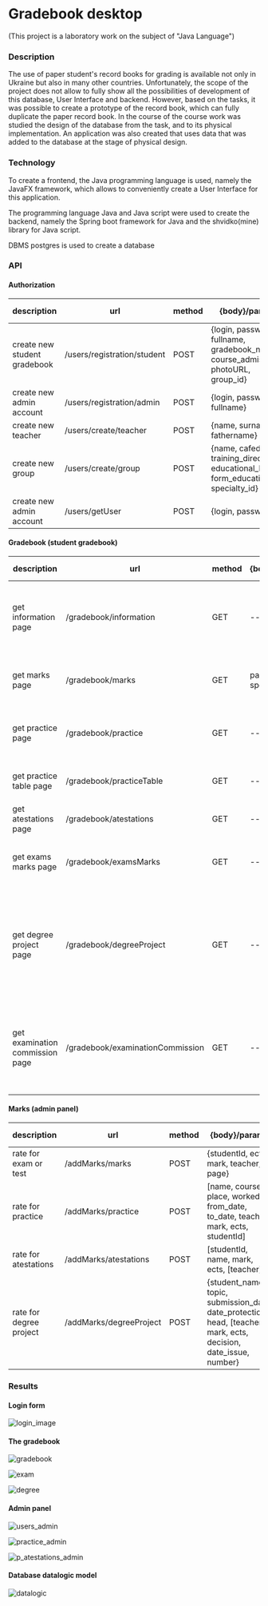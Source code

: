 # Gradebook desktop

(This project is a laboratory work on the subject of "Java Language")

### Description

The use of paper student's record books for grading is available not only in Ukraine but also in many other countries. Unfortunately, the scope of the project does not allow to fully show all the possibilities of development of this database, User Interface and backend. However, based on the tasks, it was possible to create a prototype of the record book, which can fully duplicate the paper record book.
In the course of the course work was studied the design of the database from the task, and to its physical implementation. An application was also created that uses data that was added to the database at the stage of physical design.

### Technology

To create a frontend, the Java programming language is used, namely the JavaFX framework, which allows to conveniently create a User Interface for this application.

The programming language Java and Java script were used to create the backend, namely the Spring boot framework for Java and the shvidko(mine) library for Java script.

DBMS postgres is used to create a database

### API

#### Authorization

description | url | method | {body}/params | need token | result
----|----|--------|-------------|------------|-------
create new student gradebook| /users/registration/student | POST | {login, password, fullname, gradebook_number, course_admission, photoURL, group_id} | YES | ok/error
create new admin account| /users/registration/admin | POST | {login, password, fullname} | YES | ok/error
create new teacher| /users/create/teacher | POST | {name, surname, fathername} | YES | ok/error
create new group| /users/create/group | POST | {name, cafedra, training_direction, educational_level, form_education, specialty_id} | YES | ok/error
create new admin account| /users/getUser | POST | {login, password} | NO | token(ok)/error

#### Gradebook (student gradebook)

description | url | method | {body}/params | need token | result
----|----|--------|-------------|------------|-------
get information page | /gradebook/information | GET | --- | YES | {fullname, gradebook_number, course_admission, date_entry, date_issue, photoURL, group, dean}/error
get marks page | /gradebook/marks | GET | page, species_name | YES | marks : [{subject, hours, loans, mark, ects, date, semester, teacher}]/error
get practice page | /gradebook/practice | GET | --- | YES | practices : [{from_date, to_date, teacher, mark, ects, date}]/error
get practice table page | /gradebook/practiceTable | GET | --- | YES | practicesTable : [name, course, place, worked]/error
get atestations page | /gradebook/atestations | GET | --- | YES | atestations : [{date, name}]/error
get exams marks page | /gradebook/examsMarks | GET | --- | YES | examMarks : [{mark, ects, teachers : [{name, surname, fathername}]}]/error
get degree project page | /gradebook/degreeProject | GET | --- | YES | {student_name, topic, submission_date, date_protection, head : {name, surname, fathername}, teachers : [{name, surname, fathername}], mark, ects }/error
get examination commission page | /gradebook/examinationCommission | GET | --- | YES | {decision, head : {name, surname, fathername}, teachers : [{name, surname, fathername}], date_issue, number, studentName, dean}/error

#### Marks (admin panel)

description | url | method | {body}/params | need token | result
----|----|--------|-------------|------------|-------
rate for exam or test | /addMarks/marks | POST | {studentId, ects, mark, teacher, page} | YES | ok/error
rate for practice | /addMarks/practice | POST | [name, course, place, worked, from_date, to_date, teacher, mark, ects, studentId] | YES | ok/error
rate for atestations | /addMarks/atestations | POST | [studentId, name, mark, ects, [teacher]] | YES | ok/error
rate for degree project | /addMarks/degreeProject | POST | {student_name, topic, submission_date, date_protection, head, [teacher], mark, ects, decision, date_issue, number} | YES | ok/error


### Results

#### Login form

![login_image](https://github.com/BohdanShmalko/Gradebook-desktop/blob/main/images/login_image.png?raw=true)

#### The gradebook

![gradebook](https://github.com/BohdanShmalko/Gradebook-desktop/blob/main/images/gradebook.png?raw=true)

![exam](https://github.com/BohdanShmalko/Gradebook-desktop/blob/main/images/exam.png?raw=true)

![degree](https://github.com/BohdanShmalko/Gradebook-desktop/blob/main/images/degree.png?raw=true)

#### Admin panel

![users_admin](https://github.com/BohdanShmalko/Gradebook-desktop/blob/main/images/users_admin.png?raw=true)

![practice_admin](https://github.com/BohdanShmalko/Gradebook-desktop/blob/main/images/practice_admin.png?raw=true)

![p_atestations_admin](https://github.com/BohdanShmalko/Gradebook-desktop/blob/main/images/p_atestations_admin.png?raw=true)

#### Database datalogic model

![datalogic](https://github.com/BohdanShmalko/Gradebook-desktop/blob/main/database/datalogicModel.png?raw=true)
